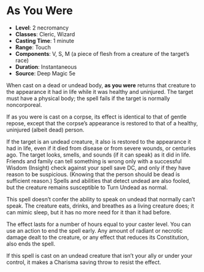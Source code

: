 # As You Were

- **Level**: 2 necromancy
- **Classes**: Cleric, Wizard
- **Casting Time**: 1 minute
- **Range**: Touch
- **Components**: V, S, M (a piece of flesh from a creature of the target’s race)
- **Duration**: Instantaneous
- **Source**: Deep Magic 5e

When cast on a dead or undead body, **as you were** returns that creature to the appearance it had in life while it was healthy and uninjured. The target must have a physical body; the spell fails if the target is normally noncorporeal.

If as you were is cast on a corpse, its effect is identical to that of gentle repose, except that the corpse’s appearance is restored to that of a healthy, uninjured (albeit dead) person.

If the target is an undead creature, it also is restored to the appearance it had in life, even if it died from disease or from severe wounds, or centuries ago. The target looks, smells, and sounds (if it can speak) as it did in life. Friends and family can tell something is wrong only with a successful Wisdom (Insight) check against your spell save DC, and only if they have reason to be suspicious. (Knowing that the person should be dead is sufficient reason.) Spells and abilities that detect undead are also fooled, but the creature remains susceptible to Turn Undead as normal.

This spell doesn’t confer the ability to speak on undead that normally can’t speak. The creature eats, drinks, and breathes as a living creature does; it can mimic sleep, but it has no more need for it than it had before.

The effect lasts for a number of hours equal to your caster level. You can use an action to end the spell early. Any amount of radiant or necrotic damage dealt to the creature, or any effect that reduces its Constitution, also ends the spell.

If this spell is cast on an undead creature that isn’t your ally or under your control, it makes a Charisma saving throw to resist the effect.

